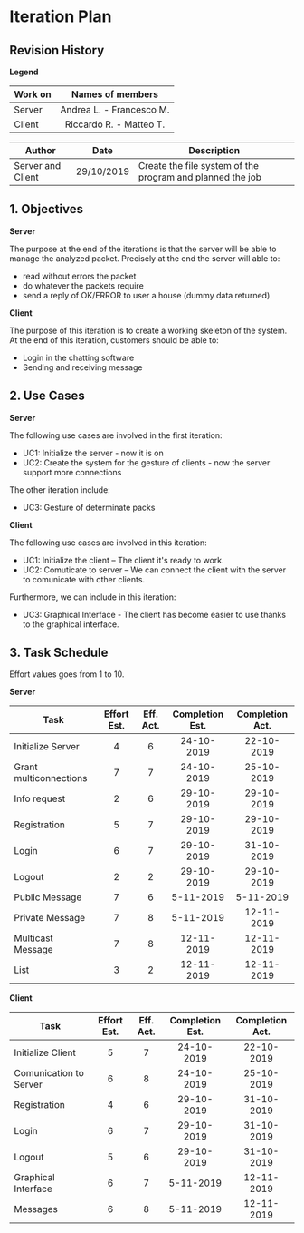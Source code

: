 # Iteration Plan

## Revision History

**Legend**

| Work on | Names of members |
| --- |:---:|
| Server | Andrea L. - Francesco M. |
| Client | Riccardo R. - Matteo T. |


| Author | Date | Description |
| --- |:---:| --- |
| Server and Client | 29/10/2019 | Create the file system of the program and planned the job |

## 1. Objectives

**Server**

The purpose at the end of the iterations is that the server will be able to manage the analyzed packet.
Precisely at the end the server will able to:
- read without errors the packet
- do whatever the packets require
- send a reply of OK/ERROR to user a house (dummy data returned)

**Client**

The purpose of this iteration is to create a working skeleton of the system. At the end of this iteration, customers should be able to:

- Login in the chatting software
- Sending and receiving message

## 2. Use Cases

**Server**

The following use cases are involved in the first iteration:
- UC1: Initialize the server - now it is on
- UC2: Create the system for the gesture of clients - now the server support more connections

The other iteration include:
- UC3: Gesture of determinate packs


**Client**

The following use cases are involved in this iteration:

- UC1: Initialize the client – The client it's ready to work.
- UC2: Comuticate to server – We can connect the client with the server to comunicate with other clients.

Furthermore, we can include in this iteration:
- UC3: Graphical Interface - The client has become easier to use thanks to the graphical interface.

## 3. Task Schedule

Effort values goes from 1 to 10.

**Server**

| Task  | Effort Est. | Eff. Act. | Completion Est. | Completion Act. |
|---|:--:|:--:|:--:|:--:|
| Initialize Server  | 4  | 6  | 24-10-2019 | 22-10-2019 |   
| Grant multiconnections  | 7  | 7 | 24-10-2019 | 25-10-2019 |
| Info request  | 2 | 6 | 29-10-2019 | 29-10-2019 |
| Registration  | 5 | 7 | 29-10-2019 | 29-10-2019 |
| Login  | 6 | 7 | 29-10-2019 | 31-10-2019 |
| Logout  | 2 | 2 | 29-10-2019 | 29-10-2019 |
| Public Message  | 7 | 6 | 5-11-2019 | 5-11-2019 |
| Private Message  | 7 | 8 | 5-11-2019 | 12-11-2019 |
| Multicast Message  | 7 | 8 | 12-11-2019 | 12-11-2019  |
| List  | 3 | 2 | 12-11-2019 | 12-11-2019 |

**Client**

| Task  | Effort Est. | Eff. Act. | Completion Est. | Completion Act. |
|---|:--:|:--:|:--:|:--:|
| Initialize Client  |  5 |  7 | 24-10-2019 | 22-10-2019 |   
| Comunication to Server |  6 | 8 | 24-10-2019 | 25-10-2019 |
| Registration  | 4 | 6 | 29-10-2019 | 31-10-2019 |
| Login  | 6 | 7 | 29-10-2019 | 31-10-2019 |
| Logout  | 5 | 6 | 29-10-2019 | 31-10-2019 |
| Graphical Interface  | 6 | 7 | 5-11-2019 | 12-11-2019 |
| Messages  | 6 | 8 | 5-11-2019 | 12-11-2019 |
